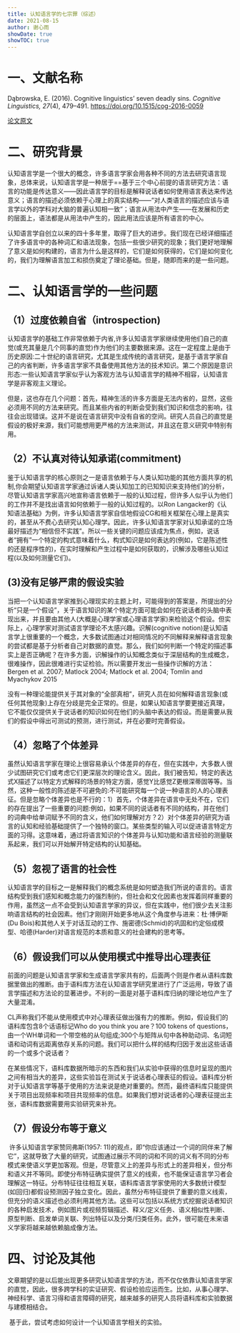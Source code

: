 ```yaml
---
title: 认知语言学的七宗罪（综述）
date: 2021-08-15
author: 谢心雨
showDate: true
showTOC: true
---
```


# 一、文献名称

Dąbrowska, E. (2016). Cognitive linguistics’ seven deadly sins. *Cognitive Linguistics, 27*(4), 479–491. https://doi.org/10.1515/cog-2016-0059 

[论文原文](../Source_Files/2021-08-15-XXY1.pdf)

# 二、研究背景

​	认知语言学是一个很大的概念，许多语言学家会用各种不同的方法去研究语言现象，总体来说，认知语言学是一种居于==基于三个中心前提的语言研究方法：语言的功能是传达意义——因此语言学的目标是解释说话者如何使用语言表达来传达意义；语言的描述必须依赖于心理上的真实结构——“对人类语言的描述应该与语言学以外的学科对大脑的普遍认知相一致”；语言从用法中产生——在发展和历史的层面上，语法都是从用法中产生的，因此用法应该是所有语言的中心。

​	认知语言学自创立以来的四十多年里，取得了巨大的进步。我们现在已经详细描述了许多语言中的各种词汇和语法现象，包括一些很少研究的现象；我们更好地理解了意义是如何构建的，语言为什么是这样的，它们是如何获得的，它们是如何变化的，我们为理解语言加工和损伤奠定了理论基础。但是，随即而来的是一些问题。

# 二、认知语言学的一些问题

## （1）过度依赖自省（introspection)

​		认知语言学的基础工作非常依赖于内省,许多认知语言学家继续使用他们自己的直觉(或充其量是几个同事的直觉)作为他们的主要数据来源。这在一定程度上是由于历史原因:二十世纪的语言研究，尤其是生成传统的语言研究，是基于语言学家自己的内省判断，许多语言学家不具备使用其他方法的技术知识。第二个原因是意识形态:一些认知语言学家似乎认为客观方法与认知语言学的精神不相容，认知语言学是非客观主义理论。

​		但是，这也存在几个问题：首先，精神生活的许多方面是无法内省的，显然，这些必须用不同的方法来研究。而且某些内省的判断会受到我们知识和信念的影响，往往会出现错误。这并不是说在语言研究中没有自省的空间。研究人员自己的直觉是假设的极好来源，我们可能想用更严格的方法来测试，并且这在意义研究中特别有用。

## （2）不认真对待认知承诺(commitment)

​		鉴于认知语言学的核心原则之一是语言依赖于与人类认知功能的其他方面共享的机制,你会期望认知语言学家通过诉诸人类认知加工的已知知识来支持他们的分析，尽管认知语言学家高兴地宣称语言依赖于一般的认知过程，但许多人似乎认为他们的工作并不是找出语言如何依赖于一般的认知过程的。以Ron Langacker的《认知语法基础》为例，许多认知语言学家自信地假设CG和相关框架在心理上是真实的，甚至从不费心去研究认知心理学。因此，许多认知语言学家对认知承诺的立场最好描述为“相信但不实践”。所以一些关键的问题应该成为焦点，例如，说话者“拥有”一个特定的构式意味着什么，构式知识是如何表达的(例如，它是陈述性的还是程序性的)，在实时理解和产生过程中是如何获取的，识解涉及哪些认知过程(以及如何测量它们)。

## (3)没有足够严肃的假设实验

​		当把一个认知语言学家推到心理现实的主题上时，可能得到的答案是，所提出的分析“只是一个假设”，关于语言知识的某个特定方面可能会如何在说话者的头脑中表现出来，并且要由其他人(大概是心理学家或心理语言学家)来检验这个假设。但实际上，心理学家对测试语言学理论不太感兴趣。识解(cognitive notion)是认知语言学上很重要的一个概念，大多数试图通过对相同情况的不同解释来解释语言现象的尝试都是基于分析者自己对数据的直觉。那么，我们如何判断一个特定的描述事实上是否正确呢？在许多方面，识解操作的认知概念类似于深层结构的生成概念，很难操作，因此很难进行实证检验。所以需要开发出一些操作识解的方法：Bergen et al. 2007; Matlock 2004; Matlock et al. 2004; Tomlin and Myachykov 2015

​		没有一种理论能提供关于其对象的“全部真相”，研究人员在如何解释语言现象(或任何其他现象)上存在分歧是完全正常的。但是，如果认知语言学要更接近真理，它不能仅仅提供关于说话者的知识如何在他们的头脑中表达的假设。而是需要从我们的假设中得出可测试的预测，进行测试，并在必要时完善假设。

## （4）忽略了个体差异

​		虽然认知语言学家在理论上很容易承认个体差异的存在，但在实践中，大多数人很少试图研究它们或考虑它们更深层次的理论含义。因此，我们被告知，特定的表达式X描述了以特定方式解释的场景的特定方面，感觉Y比感觉Z更根深蒂固等等。当然，这种一般性的陈述是不可避免的:不可能研究每一个说一种语言的人的心理表征。但是忽略个体差异也是不行的：1）首先，个体差异在语言中无处不在，它们的存在提出了一些重要的问题:例如，如果不同的说话者有不同的结构，并在他们的词典中给单词赋予不同的含义，他们如何理解对方？2）对个体差异的研究为语言的认知和经验基础提供了一个独特的窗口。某些类型的输入可以促进语言特定方面的习得。这意味着，通过将语言知识的个体差异与认知功能和语言经验的测量联系起来，我们可以开始解开特定结构的认知基础。

## （5）忽视了语言的社会性

​		认知语言学的目标之一是解释我们的概念系统是如何塑造我们所说的语言的。语言结构受到我们感知和概念能力的强烈制约，但社会和文化因素也发挥着同样重要的作用，虽然这一点不会受到认知语言学家的异议，但在实践中，他们很少去关注影响语言结构的社会因素。他们才刚刚开始更多地从这个角度参与进来：杜·博伊斯(Du Bois)和其他人关于对话互动的工作、施密德(Schmid)的巩固和约定俗成模型、哈德(Harder)对语言规范的本质和意义的社会建构的思考等。

## （6）假设我们可以从使用模式中推导出心理表征

​		前面的问题是认知语言学家和生成语言学家共有的，后面两个则是作者从语料库数据里做出的推断。由于语料库方法在认知语言学研究里进行了广泛运用，导致了语言学描述和方法论的显著进步。不利的一面是对基于语料库归纳的理论地位产生了大量混淆。

​	   CL声称我们不能从使用模式中对心理表征做出强有力的推断。例如，假设我们的语料库包含8个话语标记Who do you think you are？100 tokens of questions，由一个WH单词和一个带空格的从句组成;300个与矩阵从句中各种助动词、名词短语和动词有远距离依存关系的问题。我们可以把什么样的结构归因于发出这些话语的一个或多个说话者？

​		在某些情况下，语料库数据所暗示的东西和我们从实验中获得的信息时呈现的图片之间有相当大的差异，这些实验旨在测试关于说话者心理表征的假设。语料库分析对于认知语言学等基于使用的方法来说是绝对重要的。然而，最终语料库只能提供关于项目出现频率和项目共现频率的信息。如果我们想对说话者的心理表征提出主张，语料库数据需要用实验研究来补充。

## （7）假设分布等于意义

​		许多认知语言学家赞同弗斯(1957: 11)的观点，即“你应该通过一个词的同伴来了解它”，这就导致了大量的研究，试图通过展示不同的词和不同的词义有不同的分布模式来使语义学更加客观。但是，尽管意义上的差异与形式上的差异相关，但分布和语义并不等同。即使分布特征确实提供了意义的线索，也不能保证语言学习者会理解这一特征。分布特征往往相互关联，语料库语言学家使用的大多数统计模型(如回归)都假设预测因子独立变化。因此，虽然分布特征提供了重要的意义线索，但充分的语义描述也必须利用其他方法。这些可以包括以系统方式挖掘说话者知识的各种启发技术，例如图片或视频剪辑描述、释义/定义任务、语义相似性判断、原型判断、启发单词关联、列出特征以及分类/归类任务。此外，很可能在未来语义学家将越来越依赖脑成像方法。

# 四、讨论及其他

​		文章期望的是以后能出现更多研究认知语言学的方法，而不仅仅依靠认知语言学家的直觉，因此，很多跨学科的实证研究、假设检验应运而生。比如，从事心理学、神经科学、语言习得和语言障碍的研究，越来越多的研究人员将语料库和实验数据与建模相结合。

​		基于此，尝试考虑如何设计一个认知语言学相关的实验。
